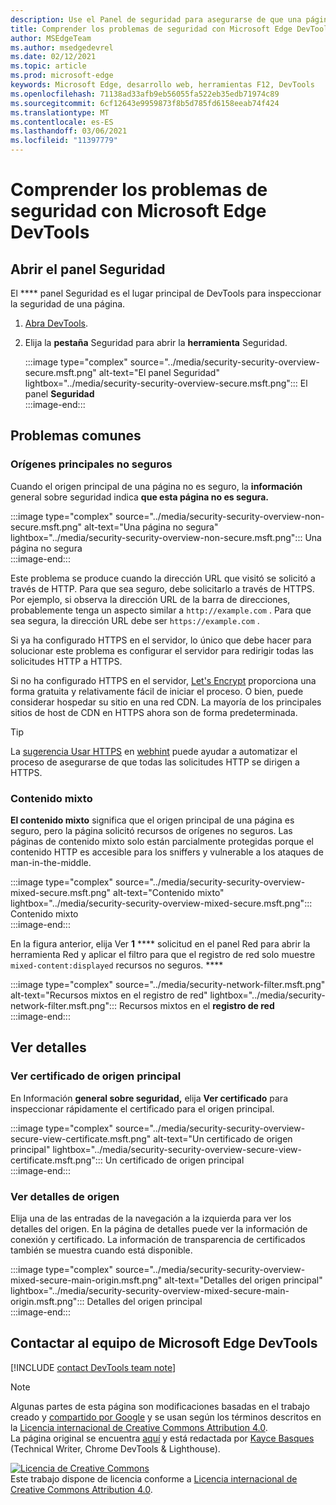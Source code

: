 ```yaml
---
description: Use el Panel de seguridad para asegurarse de que una página está totalmente protegida por HTTPS.
title: Comprender los problemas de seguridad con Microsoft Edge DevTools
author: MSEdgeTeam
ms.author: msedgedevrel
ms.date: 02/12/2021
ms.topic: article
ms.prod: microsoft-edge
keywords: Microsoft Edge, desarrollo web, herramientas F12, DevTools
ms.openlocfilehash: 71138ad33afb9eb56055fa522eb35edb71974c89
ms.sourcegitcommit: 6cf12643e9959873f8b5d785fd6158eeab74f424
ms.translationtype: MT
ms.contentlocale: es-ES
ms.lasthandoff: 03/06/2021
ms.locfileid: "11397779"
---
```

<!-- Copyright Kayce Basques 

   Licensed under the Apache License, Version 2.0 (the "License");
   you may not use this file except in compliance with the License.
   You may obtain a copy of the License at

       https://www.apache.org/licenses/LICENSE-2.0

   Unless required by applicable law or agreed to in writing, software
   distributed under the License is distributed on an "AS IS" BASIS,
   WITHOUT WARRANTIES OR CONDITIONS OF ANY KIND, either express or implied.
   See the License for the specific language governing permissions and
   limitations under the License.  -->  

# <a name="understand-security-issues-with-microsoft-edge-devtools"></a>Comprender los problemas de seguridad con Microsoft Edge DevTools  

  

<!--Use the **Security** Panel in [Microsoft Edge DevTools][MicrosoftEdgeDevTools] to make sure HTTPS is properly implemented on a page.  Navigate to **Why HTTPS Matters** to learn why every website should be protected with HTTPS, even sites that do not handle sensitive user data.  -->  

<!--todo: add section when why-https is available -->  

## <a name="open-the-security-panel"></a>Abrir el panel Seguridad  

El **** panel Seguridad es el lugar principal de DevTools para inspeccionar la seguridad de una página.  

1.  [Abra DevTools][DevToolsOpen].  
1.  Elija la **pestaña** Seguridad para abrir la **herramienta** Seguridad.  
    
    :::image type="complex" source="../media/security-security-overview-secure.msft.png" alt-text="El panel Seguridad" lightbox="../media/security-security-overview-secure.msft.png":::
       El panel **Seguridad**  
    :::image-end:::  
    
## <a name="common-problems"></a>Problemas comunes  

### <a name="non-secure-main-origins"></a>Orígenes principales no seguros  

Cuando el origen principal de una página no es seguro, la **información** general sobre seguridad indica **que esta página no es segura.**  

:::image type="complex" source="../media/security-security-overview-non-secure.msft.png" alt-text="Una página no segura" lightbox="../media/security-security-overview-non-secure.msft.png":::
   Una página no segura  
:::image-end:::  

Este problema se produce cuando la dirección URL que visitó se solicitó a través de HTTP.  Para que sea seguro, debe solicitarlo a través de HTTPS.  Por ejemplo, si observa la dirección URL de la barra de direcciones, probablemente tenga un aspecto similar a `http://example.com` .  Para que sea segura, la dirección URL debe ser `https://example.com` .  

Si ya ha configurado HTTPS en el servidor, lo único que debe hacer para solucionar este problema es configurar el servidor para redirigir todas las solicitudes HTTP a HTTPS.  

Si no ha configurado HTTPS en el servidor, [Let's Encrypt][LetsEncrypt] proporciona una forma gratuita y relativamente fácil de iniciar el proceso.  O bien, puede considerar hospedar su sitio en una red CDN.  La mayoría de los principales sitios de host de CDN en HTTPS ahora son de forma predeterminada.  

> [!TIP]
> La [sugerencia Usar HTTPS][WebhintUseHttps] en [webhint][Webhint] puede ayudar a automatizar el proceso de asegurarse de que todas las solicitudes HTTP se dirigen a HTTPS.  

### <a name="mixed-content"></a>Contenido mixto  

**El contenido mixto** significa que el origen principal de una página es seguro, pero la página solicitó recursos de orígenes no seguros.  Las páginas de contenido mixto solo están parcialmente protegidas porque el contenido HTTP es accesible para los sniffers y vulnerable a los ataques de man-in-the-middle.  

:::image type="complex" source="../media/security-security-overview-mixed-secure.msft.png" alt-text="Contenido mixto" lightbox="../media/security-security-overview-mixed-secure.msft.png":::
   Contenido mixto  
:::image-end:::  

En la figura anterior, elija Ver **1** **** solicitud en el panel Red para abrir la herramienta Red y aplicar el filtro para que el registro de red solo muestre `mixed-content:displayed` recursos no seguros. ****  

:::image type="complex" source="../media/security-network-filter.msft.png" alt-text="Recursos mixtos en el registro de red" lightbox="../media/security-network-filter.msft.png":::
   Recursos mixtos en el **registro de red**  
:::image-end:::  

## <a name="view-details"></a>Ver detalles  

### <a name="view-main-origin-certificate"></a>Ver certificado de origen principal  

En Información **general sobre seguridad,** elija **Ver certificado** para inspeccionar rápidamente el certificado para el origen principal.  

:::image type="complex" source="../media/security-security-overview-secure-view-certificate.msft.png" alt-text="Un certificado de origen principal" lightbox="../media/security-security-overview-secure-view-certificate.msft.png":::
   Un certificado de origen principal  
:::image-end:::  

### <a name="view-origin-details"></a>Ver detalles de origen  

Elija una de las entradas de la navegación a la izquierda para ver los detalles del origen.  En la página de detalles puede ver la información de conexión y certificado.  La información de transparencia de certificados también se muestra cuando está disponible.  

:::image type="complex" source="../media/security-security-overview-mixed-secure-main-origin.msft.png" alt-text="Detalles del origen principal" lightbox="../media/security-security-overview-mixed-secure-main-origin.msft.png":::
   Detalles del origen principal  
:::image-end:::  

## <a name="getting-in-touch-with-the-microsoft-edge-devtools-team"></a>Contactar al equipo de Microsoft Edge DevTools  

[!INCLUDE [contact DevTools team note](../includes/contact-devtools-team-note.md)]  

<!-- links -->  

[MicrosoftEdgeDevTools]: ../../devtools-guide-chromium/index.md "Herramientas para desarrolladores de Microsoft Edge (Chromium) | Microsoft Docs"  
[DevToolsOpen]: ../open/index.md "Abra Microsoft Edge DevTools | Microsoft Docs"  

[LetsEncrypt]: https://letsencrypt.org "Vamos a cifrar: certificados SSL/TLS gratuitos"  

[Webhint]: https://webhint.io "webhint"  
[WebhintUseHttps]: https://webhint.io/docs/user-guide/hints/hint-https-only "Usar https | documentación de webhint"  

<!--[mixed]: /web/fundamentals/security/prevent-mixed-content/what-is-mixed-content ""  -->

> [!NOTE]
> Algunas partes de esta página son modificaciones basadas en el trabajo creado y [compartido por Google][GoogleSitePolicies] y se usan según los términos descritos en la [Licencia internacional de Creative Commons Attribution 4.0][CCA4IL].  
> La página original se encuentra [aquí](https://developers.google.com/web/tools/chrome-devtools/security/index) y está redactada por [Kayce Basques][KayceBasques] \(Technical Writer, Chrome DevTools \& Lighthouse\).  

[![Licencia de Creative Commons][CCby4Image]][CCA4IL]  
Este trabajo dispone de licencia conforme a [Licencia internacional de Creative Commons Attribution 4.0][CCA4IL].  

[CCA4IL]: https://creativecommons.org/licenses/by/4.0  
[CCby4Image]: https://i.creativecommons.org/l/by/4.0/88x31.png  
[GoogleSitePolicies]: https://developers.google.com/terms/site-policies  
[KayceBasques]: https://developers.google.com/web/resources/contributors/kaycebasques  
